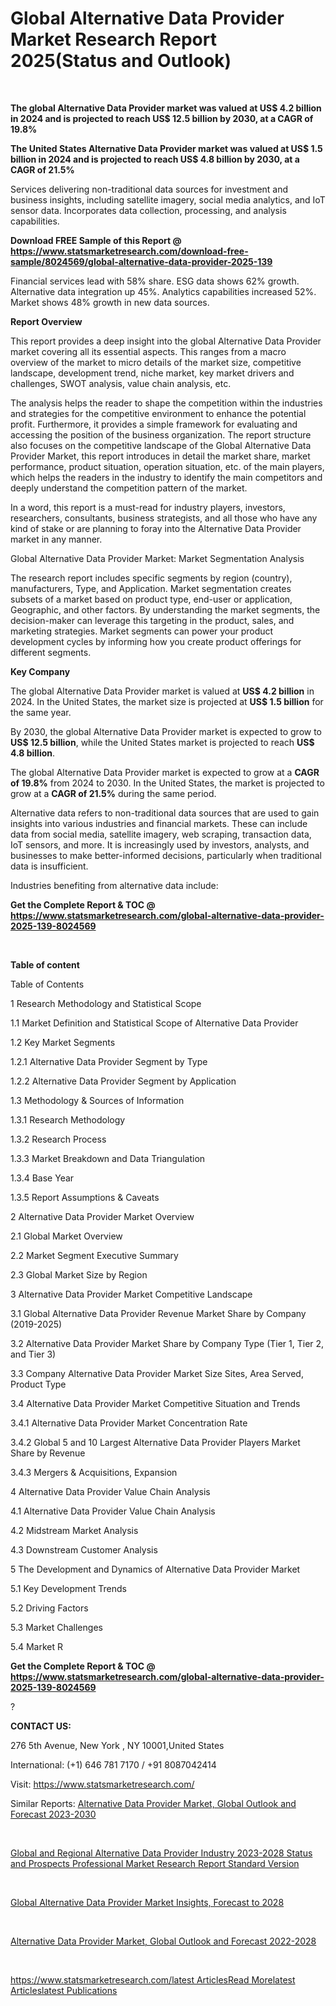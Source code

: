<h1>Global Alternative Data Provider Market Research Report 2025(Status and Outlook)</h1><br/><p><strong>The global Alternative Data Provider market was valued at US$ 4.2 billion in 2024 and is projected to reach US$ 12.5 billion by 2030, at a <strong>CAGR</strong> of 19.8%</strong></p>
 
 
 
 <p><strong>The United States Alternative Data Provider market was valued at US$ 1.5 billion in 2024 and is projected to reach US$ 4.8 billion by 2030, at a <strong>CAGR</strong> of 21.5%</strong></p>
 
 
 
 <p>Services delivering non-traditional data sources for investment and business insights, including satellite imagery, social media analytics, and IoT sensor data. Incorporates data collection, processing, and analysis capabilities.</p>
 
 
 
 <p><strong>Download FREE Sample of this Report @ <a href="https://www.statsmarketresearch.com/download-free-sample/8024569/global-alternative-data-provider-2025-139">https://www.statsmarketresearch.com/download-free-sample/8024569/global-alternative-data-provider-2025-139</a></strong></p>
 
 
 
 <p>Financial services lead with 58% share. ESG data shows 62% growth. Alternative data integration up 45%. Analytics capabilities increased 52%. Market shows 48% growth in new data sources.</p>
 
 
 
 <p><strong>Report Overview</strong></p>
 
 
 
 <p>This report provides a deep insight into the global Alternative Data Provider market covering all its essential aspects. This ranges from a macro overview of the market to micro details of the market size, competitive landscape, development trend, niche market, key market drivers and challenges, SWOT analysis, value chain analysis, etc.</p>
 
 
 
 <p>The analysis helps the reader to shape the competition within the industries and strategies for the competitive environment to enhance the potential profit. Furthermore, it provides a simple framework for evaluating and accessing the position of the business organization. The report structure also focuses on the competitive landscape of the Global Alternative Data Provider Market, this report introduces in detail the market share, market performance, product situation, operation situation, etc. of the main players, which helps the readers in the industry to identify the main competitors and deeply understand the competition pattern of the market.</p>
 
 
 
 <p>In a word, this report is a must-read for industry players, investors, researchers, consultants, business strategists, and all those who have any kind of stake or are planning to foray into the Alternative Data Provider market in any manner.</p>
 
 
 
 <p>Global Alternative Data Provider Market: Market Segmentation Analysis</p>
 
 
 
 <p>The research report includes specific segments by region (country), manufacturers, Type, and Application. Market segmentation creates subsets of a market based on product type, end-user or application, Geographic, and other factors. By understanding the market segments, the decision-maker can leverage this targeting in the product, sales, and marketing strategies. Market segments can power your product development cycles by informing how you create product offerings for different segments.</p>
 
 
 
 <p><strong>Key Company</strong></p>
 
 
 
 <p>The global Alternative Data Provider market is valued at <strong>US$ 4.2 billion</strong> in 2024. In the United States, the market size is projected at <strong>US$ 1.5 billion</strong> for the same year.</p>
 
 
 
 <p>By 2030, the global Alternative Data Provider market is expected to grow to <strong>US$ 12.5 billion</strong>, while the United States market is projected to reach <strong>US$ 4.8 billion</strong>.</p>
 
 
 
 <p>The global Alternative Data Provider market is expected to grow at a <strong><strong>CAGR</strong> of 19.8%</strong> from 2024 to 2030. In the United States, the market is projected to grow at a <strong><strong>CAGR</strong> of 21.5%</strong> during the same period.</p>
 
 
 
 <p>Alternative data refers to non-traditional data sources that are used to gain insights into various industries and financial markets. These can include data from social media, satellite imagery, web scraping, transaction data, IoT sensors, and more. It is increasingly used by investors, analysts, and businesses to make better-informed decisions, particularly when traditional data is insufficient.</p>
 
 
 
 <p>Industries benefiting from alternative data include:</p>
 
 
 
 <div><b>Get the Complete Report & TOC @ <a href="https://www.statsmarketresearch.com/global-alternative-data-provider-2025-139-8024569">https://www.statsmarketresearch.com/global-alternative-data-provider-2025-139-8024569</a></b></div>
 
 
 
 <p><br />
 
 <b>Table of content</b></p>
 
 
 
 <p>Table of Contents<br />
 
 1 Research Methodology and Statistical Scope<br />
 
 1.1 Market Definition and Statistical Scope of Alternative Data Provider<br />
 
 1.2 Key Market Segments<br />
 
 1.2.1 Alternative Data Provider Segment by Type<br />
 
 1.2.2 Alternative Data Provider Segment by Application<br />
 
 1.3 Methodology & Sources of Information<br />
 
 1.3.1 Research Methodology<br />
 
 1.3.2 Research Process<br />
 
 1.3.3 Market Breakdown and Data Triangulation<br />
 
 1.3.4 Base Year<br />
 
 1.3.5 Report Assumptions & Caveats<br />
 
 2 Alternative Data Provider Market Overview<br />
 
 2.1 Global Market Overview<br />
 
 2.2 Market Segment Executive Summary<br />
 
 2.3 Global Market Size by Region<br />
 
 3 Alternative Data Provider Market Competitive Landscape<br />
 
 3.1 Global Alternative Data Provider Revenue Market Share by Company (2019-2025)<br />
 
 3.2 Alternative Data Provider Market Share by Company Type (Tier 1, Tier 2, and Tier 3)<br />
 
 3.3 Company Alternative Data Provider Market Size Sites, Area Served, Product Type<br />
 
 3.4 Alternative Data Provider Market Competitive Situation and Trends<br />
 
 3.4.1 Alternative Data Provider Market Concentration Rate<br />
 
 3.4.2 Global 5 and 10 Largest Alternative Data Provider Players Market Share by Revenue<br />
 
 3.4.3 Mergers & Acquisitions, Expansion<br />
 
 4 Alternative Data Provider Value Chain Analysis<br />
 
 4.1 Alternative Data Provider Value Chain Analysis<br />
 
 4.2 Midstream Market Analysis<br />
 
 4.3 Downstream Customer Analysis<br />
 
 5 The Development and Dynamics of Alternative Data Provider Market<br />
 
 5.1 Key Development Trends<br />
 
 5.2 Driving Factors<br />
 
 5.3 Market Challenges<br />
 
 5.4 Market R</p>
 
 
 
 <div><b>Get the Complete Report & TOC @ <a href="https://www.statsmarketresearch.com/global-alternative-data-provider-2025-139-8024569">https://www.statsmarketresearch.com/global-alternative-data-provider-2025-139-8024569</a></b></div>
 
 
 
 <p>? </p>
 
 
 
 <p><b>CONTACT US:</b><br />
 
 276 5th Avenue, New York , NY 10001,United States<br />
 
 International: (+1) 646 781 7170 / +91 8087042414<br />
 
 Visit: <a href="https://www.statsmarketresearch.com/">https://www.statsmarketresearch.com/</a><br />
 
 Similar Reports: <a href="https://www.statsmarketresearch.com/global-alternative-data-provider-2025-139-8024569">Alternative Data Provider Market, Global Outlook and Forecast 2023-2030</a><br />
 
 <br />
 
 <a href="https://www.statsmarketresearch.com/global-alternative-data-provider-2025-139-8024569">Global and Regional Alternative Data Provider Industry 2023-2028 Status and Prospects Professional Market Research Report Standard Version</a><br />
 
 <br />
 
 <a href="https://www.statsmarketresearch.com/global-alternative-data-provider-2025-139-8024569">Global Alternative Data Provider Market Insights, Forecast to 2028</a><br />
 
 <br />
 
 <a href="https://www.statsmarketresearch.com/global-alternative-data-provider-2025-139-8024569">Alternative Data Provider Market, Global Outlook and Forecast 2022-2028</a><br />
 
 <br />
 
 <a href="https://gyeongbokgung.com">https://www.statsmarketresearch.com/</a><a href="https://hallyeomaritime.com">latest Articles</a><a href="https://jingwansa.com">Read More</a><a href="https://nguoiviet.jp/">latest Articles</a><a href="https://www.intelmarketresearch.com/">latest Publications</a></p>